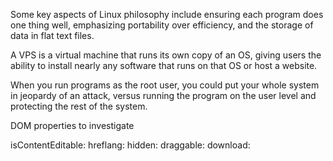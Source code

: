 Some key aspects of Linux philosophy include ensuring each program does one thing well, emphasizing portability over efficiency, and the storage of data in flat text files.

A VPS is a virtual machine that runs its own copy of an OS, giving users the ability to install nearly any software that runs on that OS or host a website.

When you run programs as the root user, you could put your whole system in jeopardy of an attack, versus running the program on the user level and protecting the rest of the system.

DOM properties to investigate

isContentEditable:
hreflang:
hidden:
draggable:
download: